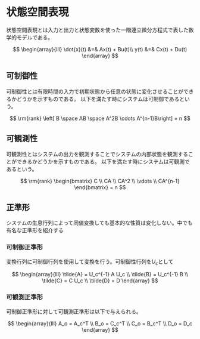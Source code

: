 # 状態空間表現

状態空間表現とは入力と出力と状態変数を使った一階連立微分方程式で表した数学的モデルである。

$$
\begin{array}{lll}
\dot{x}(t) &=& Ax(t) + Bu(t)\\
y(t) &=& Cx(t) + Du(t)
\end{array}
$$

## 可制御性
可制御性とは有限時間の入力で初期状態から任意の状態に変化させることができるかどうかを示すものである。
以下を満たす時にシステムは可制御であるという。

$$
\rm{rank} \left[ B \space AB \space A^2B \cdots A^{n-1}B\right] = n
$$

## 可観測性
可観測性とはシステムの出力を観測することでシステムの内部状態を観測することができるかどうかを示すものである。
以下を満たす時にシステムは可観測であるという。

$$
\rm{rank} \begin{bmatrix}
 C \\ CA \\ CA^2 \\ \vdots \\ CA^{n-1}
\end{bmatrix} = n
$$

## 正準形
システムの生息行列によって同値変換しても基本的な性質は変化しない。中でも有名な正準形を紹介する

### 可制御正準形
変換行列に可制御行列を使用して変換を行う。可制御性行列を$U_c$として

$$
\begin{array}{lll}
\tilde{A} = U_c^{-1} A U_c \\
\tilde{B} = U_c^{-1} B \\
\tilde{C} = C U_c \\
\tilde{D} = D
\end{array}
$$

### 可観測正準形
可制御正準形に対して可観測正準形は以下で与えられる。

$$
\begin{array}{lll}
A_o = A_c^T \\
B_o = C_c^T \\
C_o = B_c^T \\
D_o = D_c
\end{array}
$$